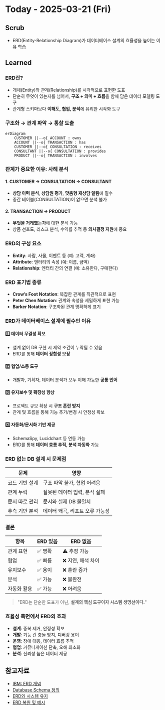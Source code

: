 # Today - 2025-03-21 (Fri)

## Scrub
- ERD(Entity-Relationship Diagram)가 데이터베이스 설계의 효율성을 높이는 이유 학습

## Learned

### ERD란?
- 개체(Entity)와 관계(Relationship)를 시각적으로 표현한 도표
- 단순히 무엇이 있는지를 넘어서, **구조 + 의미 + 흐름**을 함께 담은 데이터 모델링 도구
- 관계형 스키마보다 **이해도, 협업, 분석**에 유리한 시각화 도구

### 구조화 → 관계 파악 → 통찰 도출

```mermaid
erDiagram
    CUSTOMER ||--o{ ACCOUNT : owns
    ACCOUNT ||--o{ TRANSACTION : has
    CUSTOMER ||--o{ CONSULTATION : receives
    CONSULTANT ||--o{ CONSULTATION : provides
    PRODUCT ||--o{ TRANSACTION : involves
```

### 관계가 중요한 이유: 사례 분석

#### 1. CUSTOMER → CONSULTATION → CONSULTANT
- **상담 이력 분석**, **상담원 평가**, **맞춤형 재상담 알림**에 필수
- 중간 테이블(CONSULTATION)이 없으면 분석 불가

#### 2. TRANSACTION → PRODUCT
- **무엇을 거래했는가**에 대한 분석 가능
- 상품 선호도, 리스크 분석, 수익률 추적 등 **의사결정 지원**에 중요

### ERD의 구성 요소
- **Entity**: 사람, 사물, 이벤트 등 (예: 고객, 계좌)
- **Attribute**: 엔터티의 속성 (예: 이름, 금액)
- **Relationship**: 엔터티 간의 연결 (예: 소유한다, 구매한다)

### ERD 표기법 종류
- **Crow’s Foot Notation**: 복잡한 관계를 직관적으로 표현
- **Peter Chen Notation**: 관계와 속성을 세밀하게 표현 가능
- **Barker Notation**: 구조화된 관계 명확하게 표기

### ERD가 데이터베이스 설계에 필수인 이유

#### 1️⃣ 데이터 무결성 확보
- 설계 없이 DB 구현 시 제약 조건이 누락될 수 있음
- ERD를 통해 **데이터 정합성 보장**

#### 2️⃣ 협업/소통 도구
- 개발자, 기획자, 데이터 분석가 모두 이해 가능한 **공통 언어**

#### 3️⃣ 유지보수 및 확장성 향상
- 프로젝트 규모 확장 시 **구조 혼란 방지**
- 관계 및 흐름을 통해 기능 추가/변경 시 안정성 확보

#### 4️⃣ 자동화/문서화 기반 제공
- SchemaSpy, Lucidchart 등 연동 가능
- ERD를 통해 **데이터 흐름 추적, 분석 자동화** 가능

### ERD 없는 DB 설계 시 문제점
| 문제 | 영향 |
| --- | --- |
| 코드 기반 설계 | 구조 파악 불가, 협업 어려움 |
| 관계 누락 | 잘못된 데이터 입력, 분석 실패 |
| 문서 따로 관리 | 문서와 실제 DB 불일치 |
| 추측 기반 분석 | 데이터 왜곡, 리포트 오류 가능성 |

### 결론
| 항목 | ERD 있음 | ERD 없음 |
| --- | --- | --- |
| 관계 표현 | ✅ 명확 | ⚠️ 추정 가능 |
| 협업 | ✅ 빠름 | ❌ 지연, 해석 차이 |
| 유지보수 | ✅ 용이 | ❌ 혼란 증가 |
| 분석 | ✅ 가능 | ❌ 불완전 |
| 자동화 활용 | ✅ 가능 | ❌ 어려움 |

> "ERD는 단순한 도표가 아닌, **설계의 핵심 도구이자 시스템 생명선이다.**"

### 효율성 측면에서 ERD의 효과
- **설계**: 중복 제거, 안정성 확보
- **개발**: 기능 간 충돌 방지, 디버깅 용이
- **운영**: 장애 대응, 데이터 흐름 추적
- **협업**: 커뮤니케이션 단축, 오해 최소화
- **분석**: 신뢰성 높은 데이터 제공

## 참고자료
- [IBM: ERD 개념](https://www.ibm.com/think/topics/entity-relationship-diagram)
- [Database Schema 정의](https://www.ibm.com/kr-ko/topics/database-schema)
- [ERD와 시스템 유지](https://www.ptc.com/ko/blogs/plm/what-is-siloed-infrastructure)
- [ERD 복원 및 예시](https://www.notion.so/ERD-1bd09fd9adc48012abf0ccc0ad9f863c?pvs=21)
